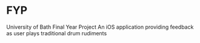# FYP
University of Bath Final Year Project
An iOS application providing feedback as user plays traditional drum rudiments

